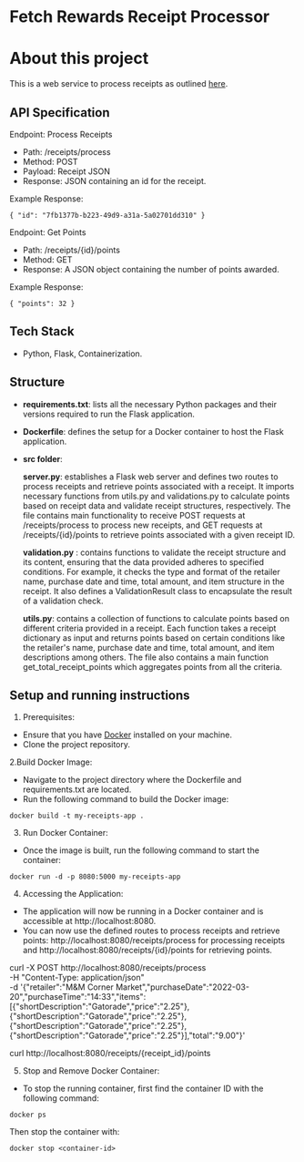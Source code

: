 # Fetch Rewards Receipt Processor

# About this project 
This is a web service to process receipts as outlined [here](https://github.com/fetch-rewards/receipt-processor-challenge).


## API Specification

Endpoint: Process Receipts

- Path: /receipts/process
- Method: POST
- Payload: Receipt JSON
- Response: JSON containing an id for the receipt.

Example Response:
```
{ "id": "7fb1377b-b223-49d9-a31a-5a02701dd310" }
```

Endpoint: Get Points

- Path: /receipts/{id}/points
- Method: GET
- Response: A JSON object containing the number of points awarded.


Example Response:
```
{ "points": 32 }
```

## Tech Stack
- Python, Flask, Containerization.

## Structure

- **requirements.txt**: lists all the necessary Python packages and their versions required to run the Flask application.

- **Dockerfile**: defines the setup for a Docker container to host the Flask application.

- **src folder**:

  **server.py**: establishes a Flask web server and defines two routes to process receipts and retrieve points associated with a receipt. It imports necessary functions from utils.py and validations.py to calculate points based on receipt data and validate receipt structures, respectively. The file contains main functionality to receive POST requests at /receipts/process to process new receipts, and GET requests at /receipts/{id}/points to retrieve points associated with a given receipt ID.

  **validation.py** : contains functions to validate the receipt structure and its content, ensuring that the data provided adheres to specified conditions. For example, it checks the type and format of the retailer name, purchase date and time, total amount, and item structure in the receipt. It also defines a ValidationResult class to encapsulate the result of a validation check.

  **utils.py**: contains a collection of functions to calculate points based on different criteria provided in a receipt. Each function takes a receipt dictionary as input and returns points based on certain conditions like the retailer's name, purchase date and time, total amount, and item descriptions among others. The file also contains a main function get_total_receipt_points which aggregates points from all the criteria.

## Setup and running instructions

1. Prerequisites:

- Ensure that you have [Docker](https://www.docker.com/) installed on your machine.
- Clone the project repository.

2.Build Docker Image:

- Navigate to the project directory where the Dockerfile and requirements.txt are located.
- Run the following command to build the Docker image:

```
docker build -t my-receipts-app .
```

3. Run Docker Container:

- Once the image is built, run the following command to start the container:

```
docker run -d -p 8080:5000 my-receipts-app
```

4. Accessing the Application:

- The application will now be running in a Docker container and is accessible at http://localhost:8080.
- You can now use the defined routes to process receipts and retrieve points: http://localhost:8080/receipts/process for processing receipts and http://localhost:8080/receipts/{id}/points for retrieving points. 

curl -X POST http://localhost:8080/receipts/process \
  -H "Content-Type: application/json" \
  -d '{"retailer":"M&M Corner Market","purchaseDate":"2022-03-20","purchaseTime":"14:33","items":[{"shortDescription":"Gatorade","price":"2.25"},{"shortDescription":"Gatorade","price":"2.25"},{"shortDescription":"Gatorade","price":"2.25"},{"shortDescription":"Gatorade","price":"2.25"}],"total":"9.00"}'
  
curl http://localhost:8080/receipts/{receipt_id}/points



5. Stop and Remove Docker Container:

- To stop the running container, first find the container ID with the following command:

```
docker ps
```

Then stop the container with:

```
docker stop <container-id>
```
